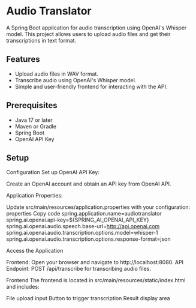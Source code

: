 # Audio Translator

A Spring Boot application for audio transcription using OpenAI's Whisper model. This project allows users to upload audio files and get their transcriptions in text format.

## Features

- Upload audio files in WAV format.
- Transcribe audio using OpenAI's Whisper model.
- Simple and user-friendly frontend for interacting with the API.

## Prerequisites

- Java 17 or later
- Maven or Gradle
- Spring Boot
- OpenAI API Key

## Setup


Configuration
Set up OpenAI API Key:

Create an OpenAI account and obtain an API key from OpenAI API.

Application Properties:

Update src/main/resources/application.properties with your configuration:
properties
Copy code
spring.application.name=audiotranslator
spring.ai.openai.api-key=${SPRING_AI_OPENAI_API_KEY}
spring.ai.openai.audio.speech.base-url=http://api.openai.com
spring.ai.openai.audio.transcription.options.model=whisper-1
spring.ai.openai.audio.transcription.options.response-format=json

Access the Application

Frontend: Open your browser and navigate to http://localhost:8080.
API Endpoint: POST /api/transcribe for transcribing audio files.

Frontend
The frontend is located in src/main/resources/static/index.html and includes:

File upload input
Button to trigger transcription
Result display area
